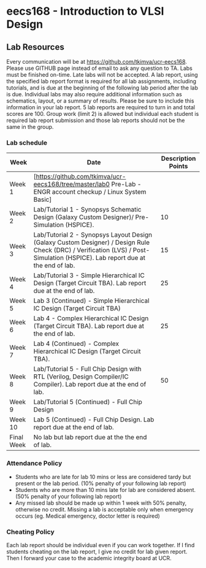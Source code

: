# eecs168 - Introduction to VLSI Design

## Lab Resources

Every communication will be at https://github.com/tkimva/ucr-eecs168. Please use GITHUB page instead of email to ask any question to TA. Labs must be finished on-time. Late labs will not be accepted. A lab report, using the specified lab report format is required for all lab assignments, including tutorials, and is due at the beginning of the following lab period after the lab is due. Individual labs may also require additional information such as schematics, layout, or a summary of results. Please be sure to include this information in your lab report. 5 lab reports are required to turn in and total scores are 100. Group work (limit 2) is allowed but individual each student is required lab report submission and those lab reports should not be the same in the group.

### Lab schedule

| Week | Date | Description	Points |
| ---- | ---- | ------------------ |
| Week 1	|	[https://github.com/tkimva/ucr-eecs168/tree/master/lab0 Pre-Lab - ENGR account checkup / Linux System Basic]	| |
| Week 2	| Lab/Tutorial 1 - Synopsys Schematic Design (Galaxy Custom Designer)/ Pre-Simulation (HSPICE).	|10|
| Week 3	| Lab/Tutorial 2 - Synopsys Layout Design (Galaxy Custom Designer) / Design Rule Check (DRC) / Verification (LVS) / Post-Simulation (HSPICE). Lab report due at the end of lab. | 15 |
|Week 4		 | Lab/Tutorial 3 - Simple Hierarchical IC Design (Target Circuit TBA). Lab report due at the end of lab.	| 25 |
|Week 5		| Lab 3 (Continued) - Simple Hierarchical IC Design (Target Circuit TBA)	| |
|Week 6	  | Lab 4 - Complex Hierarchical IC Design (Target Circuit TBA). Lab report due at the end of lab.	| 25 |
|Week 7		| Lab 4 (Continued) - Complex Hierarchical IC Design (Target Circuit TBA).	| |
|Week 8		| Lab/Tutorial 5 - Full Chip Design with RTL (Verilog, Design Compiler/IC Compiler). Lab report due at the end of lab.	| 50 |
|Week 9		|Lab/Tutorial 5 (Continued) - Full Chip Design	|    |
|Week 10	|	Lab 5 (Continued) - Full Chip Design. Lab report due at the end of lab.	|    |
|Final Week | No lab but lab report due at the the end of lab. |    |

### Attendance Policy

- Students who are late for lab 10 mins or less are considered tardy but present or the lab period. (10% penalty of your following lab report)
- Students who are more than 10 mins late for lab are considered absent. (50% penalty of your following lab report)
- Any missed lab should be made up within 1 week with 50% penalty, otherwise no credit. Missing a lab is acceptable only when emergency occurs (eg. Medical emergency, doctor letter is required)

### Cheating Policy

Each lab report should be individual even if you can work together. If I find students cheating on the lab report, I give no credit for lab given report. Then I forward your case to the academic integrity board at UCR.
